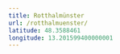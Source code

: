 ```yaml
---
title: Rotthalmünster
url: /rotthalmuenster/
latitude: 48.3588461
longitude: 13.201599400000001
---
```


